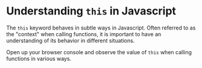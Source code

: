 # Understanding `this` in Javascript

The `this` keyword behaves in subtle ways in Javascript. Often referred to as the "context" when calling functions, it is important to have an understanding of its behavior in different situations. 

Open up your browser console and observe the value of `this` when calling functions in various ways.